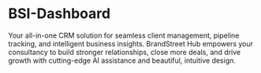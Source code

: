 # BSI-Dashboard
Your all-in-one CRM solution for seamless client management, pipeline tracking, and intelligent business insights. BrandStreet Hub empowers your consultancy to build stronger relationships, close more deals, and drive growth with cutting-edge AI assistance and beautiful, intuitive design.
